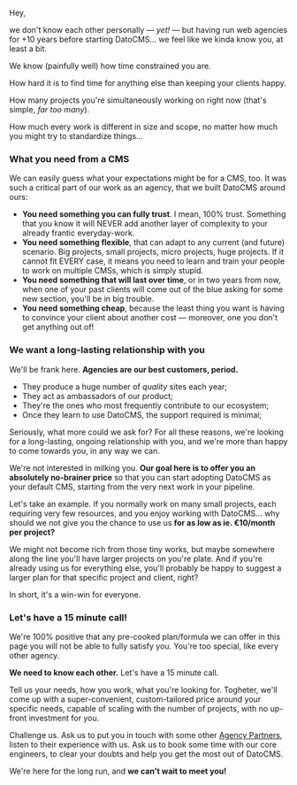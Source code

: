 Hey,

we don't know each other personally — _yet!_ — but having run web agencies for +10 years before starting DatoCMS... we feel like we kinda know you, at least a bit.

We know (painfully well) how time constrained you are.

How hard it is to find time for anything else than keeping your clients happy.

How many projects you're simultaneously working on right now (that's simple, _far too many_).

How much every work is different in size and scope, no matter how much you might try to standardize things...

### What you need from a CMS

We can easily guess what your expectations might be for a CMS, too. It was such a critical part of our work as an agency, that we built DatoCMS around ours:

- **You need something you can fully trust**. I mean, 100% trust. Something that you know it will NEVER add another layer of complexity to your already frantic everyday-work.
- **You need something flexible**, that can adapt to any current (and future) scenario. Big projects, small projects, micro projects, huge projects. If it cannot fit EVERY case, it means you need to learn and train your people to work on multiple CMSs, which is simply stupid.
- **You need something that will last over time**, or in two years from now, when one of your past clients will come out of the blue asking for some new section, you'll be in big trouble.
- **You need something cheap**, because the least thing you want is having to convince your client about another cost — moreover, one you don't get anything out of!

### We want a long-lasting relationship with you

We'll be frank here. **Agencies are our best customers, period.**

- They produce a huge number of _quality_ sites each year;
- They act as ambassadors of our product;
- They're the ones who most frequently contribute to our ecosystem;
- Once they learn to use DatoCMS, the support required is minimal;

Seriously, what more could we ask for? For all these reasons, we're looking for a long-lasting, ongoing relationship with you, and we're more than happy to come towards you, in any way we can.

We're not interested in milking you. **Our goal here is to offer you an absolutely no-brainer price** so that you can start adopting DatoCMS as your default CMS, starting from the very next work in your pipeline.

Let's take an example. If you normally work on many small projects, each requiring very few resources, and you enjoy working with DatoCMS... why should we not give you the chance to use us **for as low as ie. €10/month per project?**

We might not become rich from those tiny works, but maybe somewhere along the line you'll have larger projects on you're plate. And if you're already using us for everything else, you'll probably be happy to suggest a larger plan for that specific project and client, right?

In short, it's a win-win for everyone.

### Let's have a 15 minute call!

We're 100% positive that any pre-cooked plan/formula we can offer in this page you will not be able to fully satisfy you. You're too special, like every other agency.

**We need to know each other.** Let's have a 15 minute call.

Tell us your needs, how you work, what you're looking for. Togheter, we'll come up with a super-convenient, custom-tailored price around your specific needs, capable of scaling with the number of projects, with no up-front investment for you.

Challenge us. Ask us to put you in touch with some other [Agency Partners](/partners), listen to their experience with us. Ask us to book some time with our core engineers, to clear your doubts and help you get the most out of DatoCMS.

We're here for the long run, and **we can't wait to meet you!**

